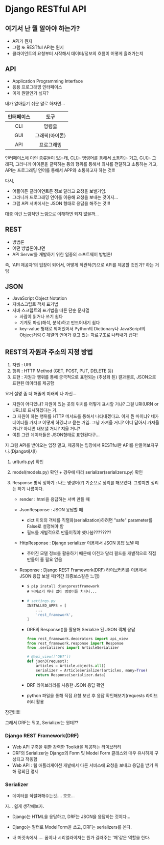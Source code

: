# Django RESTful API

## 여기서 난 뭘 알아야 하는가?

- API가 뭔지
- 그럼 또 RESTful API는 뭔지
- 클라이언트의 요청부터 시작해서 데이터/정보의 흐름이 어떻게 흘러가는지



## API

- Application Programming Interface
- 응용 프로그래밍 인터페이스
- 이게 뭔말인가 싶지?



내가 알아듣기 쉬운 말로 하자면...

| 인터페이스 |      도구      |
| :--------: | :------------: |
|    CLI     |     명령줄     |
|    GUI     | 그래픽(아이콘) |
|    API     |   프로그래밍   |

인터페이스에 이런 종류들이 있는데, CLI는 명령어를 통해서 소통하는 거고, GUI는 그래픽, 그러니까 아이콘을 클릭하는 등의 행위를 통해서 의사를 전달하고 소통하는 거고, API는 프로그래밍 언어를 통해서 APP와 소통하고자 하는 것!!!



다시,

- 어플이든 클라이언트든 정보 달라고 요청을 보낼거임.
- 그러니까 프로그래밍 언어를 이용해 요청을 보내는 것이지...
- 그럼 API 서버에서는 JSON 형태로 응답을 해주는 것!!!

대충 이런 느낌적인 느낌으로 이해하면 되지 않을까...



## REST

- 방법론
- 어떤 방법론이냐면
- API Server를 개발하기 위한 일종의 소프트웨어 방법론!



즉, 'API 제공자'의 입장이 되어서, 어떻게 직관적(?)으로 API를 제공할 것인가? 하는 거임



## JSON

- JavaScript Object Notation
- 자바스크립트 객체 표기법
- 자바 스크립트의 표기법을 따른 단순 문자열
  - 사람이 읽거나 쓰기 쉽다
  - 기계도 파싱(해석, 분석)하고 만드어내기 쉽다
  - key-value 형태로 되어있어서 Python의 Dictionary나 JavaScript의 Object처럼  C 계열의 언어가 갖고 있는 자료구조로 나타내기 쉽다!



## REST의 자원과 주소의 지정 방법

1. 자원 : URI
2. 행위 : HTTP Method (GET, POST, PUT, DELETE 등)
3. 표현 : 자원과 행위를 통해 궁극적으로 표현되는 (추상화 된) 결과물로, JSON으로 표현된 데이터를 제공함



요거 설명 좀 더 해줄게 미래의 나 자신...

- 자원이 어디있냐? 자원이 있는 곳의 위치를 어떻게 표시할 거냐? 그걸 URI(URN or URL)로 표시하겠다는 거.
- 그 자원이 하는 행위를 HTTP 메서드를 통해서 나타내겠다고. 이게 뭔 마이냐? 네가 데이터를 가지고 어떻게 하겠냐고 묻는 거임. 그냥 가져올 거니? 어디 담아서 가져올 거니? 아니면 내보낼 거니? 지울 거니?
- 여튼 그런 데이터들은 JSON형태로 표현된다구...



자 그럼 API를 받아오는 입장 말고, 제공하는 입장에서 RESTful한 API를 만들어보자꾸나.(Django에서!)

1. url(urls.py) 확인

2. model(models.py) 확인 + 경우에 따라 serializer(serializers.py) 확인

3. Response 방식 정하기 : 나는 명령어(?) 기준으로 정리를 해보았다. 그렇지만 정리는 하기 나름이다.

   - render : html을 응답하는 서버 만들 때

   - JsonResponse : JSON 응답할 때

     - dict 이외의 객체를 직렬화(serialization)하려면 "safe" parameter를 False로 설정해야 함
     - 필드를 개별적으로 만들어줘야 했나봄????????

   - HttpResponse : Django serializer 이용해서 JSON 응답 보낼 때

     - 주어진 모델 정보를 활용하기 때문에 이전과 달리 필드를 개별적으로 직접 만들어 줄 필요 없음

   - Response : Django REST Framework(DRF) 라이브러리를 이용해서 JSON 응답 보낼 때(약간 최종보스같은 느낌)

     - ```
       $ pip install djangorestframework
       # 띄어쓰기 하나 없이 명령어를 치다니...
       ```

     - ```python
       # settings.py
       INSTALLED_APPS = [
           ...
           'rest_framework',
       ]
       ```

     - DRF의 Response()를 활용해 Serialize 된 JSON 객체 응답

       ```python
       from rest_framework.decorators import api_view
       from rest_framework.response import Response
       from .serializers import ArticleSerializer
       
       # @api_view(['GET'])
       def json3(request):
           articles = Article.objects.all()
           serializer = ArticleSerializer(articles, many=True)
           return Response(serializer.data)
       ```

     - DRF 라이브러리를 사용한 JSON 응답 확인

     - python 파일을 통해 직접 요청 보낸 후 응답 확인해보기(requests 라이브러리 활용





잠깐!!!!!!

그래서 DRF는 뭐고, Serializer는 뭔데??



### Django REST Framework(DRF)

- Web API 구축을 위한 강력한 Toolkit을 제공하는 라이브러리
- DRF의 Serializer는 Django의 Form 및 Model Form 클래스와 매우 유사하게  구성되고 작동함
- Web API : 웹 애플리케이션 개발에서 다른 서비스에 요청을 보내고 응답을 받기 위해 정의된 명세

### Serializer

- 데이터를 직렬화해주는것.... 호호...



자... 쉽게 생각해보자.

- Django는 HTML을 응답하고, DRF는 JSON을 응답하는 것이다...

- Django는 필터로 ModelForm을 쓰고, DRF는 serializers를 쓴다.
- 내 머릿속에서..... 폼이나 시리얼라이저는 뭔가 걸러주는 '체'같은 역할을 한다.






